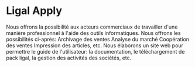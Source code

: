 # Ligal Apply
Nous offrons la possibilité aux acteurs commerciaux de travailler d'une manière professionnel à l'aide des outils informatiques.
Nous offrons les possibilités ci-après:
Archivage des ventes
Analyse du marché
Coopération des ventes
Impression des articles, etc.
Nous élaborons un site web pour permettre le guide de l'utilisateur:
la documentation,
le téléchargement de pack ligal,
la gestion des activités des sociètés, etc.
